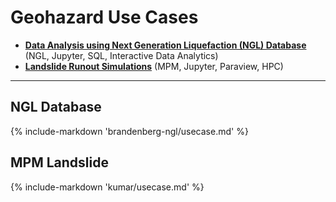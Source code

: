 # Geohazard Use Cases 

* [**Data Analysis using Next Generation Liquefaction (NGL) Database**](#application-programming-interfaces) (NGL, Jupyter, SQL, Interactive Data Analytics)
* [**Landslide Runout Simulations**](#mpm-landslide) (MPM, Jupyter, Paraview, HPC)

---

## NGL Database

{% include-markdown 'brandenberg-ngl/usecase.md' %}

## MPM Landslide

{% include-markdown 'kumar/usecase.md' %}

